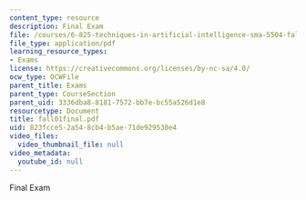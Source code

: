 ```yaml
---
content_type: resource
description: Final Exam
file: /courses/6-825-techniques-in-artificial-intelligence-sma-5504-fall-2002/823fcce52a548cb4b5ae71de929530e4_fall01final.pdf
file_type: application/pdf
learning_resource_types:
- Exams
license: https://creativecommons.org/licenses/by-nc-sa/4.0/
ocw_type: OCWFile
parent_title: Exams
parent_type: CourseSection
parent_uid: 3336dba8-8181-7572-bb7e-bc55a526d1e8
resourcetype: Document
title: fall01final.pdf
uid: 823fcce5-2a54-8cb4-b5ae-71de929530e4
video_files:
  video_thumbnail_file: null
video_metadata:
  youtube_id: null
---
```

Final Exam